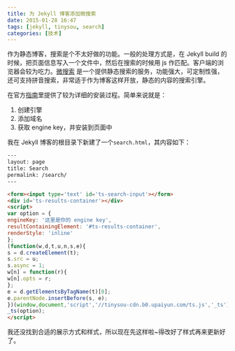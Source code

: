 ```yaml
---
title: 为 Jekyll 博客添加微搜索
date: 2015-01-28 16:47
tags: [jekyll, tinysou, search]
categories: [技术]
---
```


 作为静态博客，搜索是个不太好做的功能。一般的处理方式是，在 Jekyll build 的时候，把页面信息写入一个文件中，然后在搜索的时候用 js 作匹配。客户端的浏览器会较为吃力。[微搜索](http://tinysou.com/) 是一个提供静态搜索的服务，功能强大，可定制性强，还可支持拼音搜索，非常适于作为博客这样开放，静态的内容的搜索引擎。

在官方[指南](http://doc.tinysou.com/guides/overview.html)里提供了较为详细的安装过程。简单来说就是：

1. 创建引擎
2. 添加域名
3. 获取 engine key，并安装到页面中

我在 Jekyll 博客的根目录下新建了一个`search.html`，其内容如下：

~~~html
---
layout: page
title: Search
permalink: /search/
---

<form><input type='text' id='ts-search-input'></form>
<div id='ts-results-container'></div>
<script>
var option = {
engineKey: '这里是你的 engine key',
resultContainingElement: '#ts-results-container',
renderStyle: 'inline'
};
(function(w,d,t,u,n,s,e){
s = d.createElement(t);
s.src = u;
s.async = 1;
w[n] = function(r){
w[n].opts = r;
};
e = d.getElementsByTagName(t)[0];
e.parentNode.insertBefore(s, e);
})(window,document,'script','//tinysou-cdn.b0.upaiyun.com/ts.js','_ts');
_ts(option);
</script>
~~~

我还没找到合适的展示方式和样式，所以现在先这样啦~得改好了样式再来更新好了。
